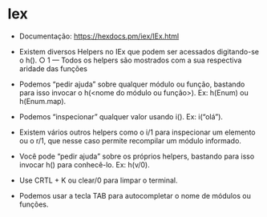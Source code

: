 # Iex

  - Documentação: https://hexdocs.pm/iex/IEx.html

  - Existem diversos Helpers no IEx que podem ser acessados digitando-se o h(). ○ 1 — Todos os helpers são mostrados com a sua respectiva aridade das funções

  - Podemos “pedir ajuda” sobre qualquer módulo ou função, bastando para isso invocar o h(<nome do módulo ou função>). Ex: h(Enum) ou h(Enum.map).

  - Podemos “inspecionar” qualquer valor usando i(<valor>). Ex: i(“olá”).

  - Existem vários outros helpers como o i/1 para inspecionar um elemento ou o r/1, que nesse 
caso permite recompilar um módulo informado.

  - Você pode “pedir ajuda” sobre os próprios helpers, bastando para isso invocar h(<helper>) para conhecê-lo. Ex: h(v/0). 

  - Use CRTL + K ou clear/0 para limpar o terminal.

  - Podemos usar a tecla TAB para autocompletar o nome de módulos ou funções.